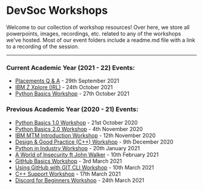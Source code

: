 # DevSoc Workshops
Welcome to our collection of workshop resources! Over here, we store all powerpoints, images, recordings, etc. related to any of the workshops we've hosted. Most of our event folders include a readme.md file with a link to a recording of the session.  

----------------------------------------------------------------------------

### Current Academic Year (2021 - 22) Events:
* [Placements Q & A](https://github.com/NTUDevSoc/Workshops/tree/main/Placements%20101%20QA) - 29th September 2021
* [IBM Z Xplore (IRL)](https://github.com/NTUDevSoc/Workshops/tree/main/IBM%20Z%20Xplore) - 24th October 2021
* [Python Basics Workshop](https://github.com/NTUDevSoc/Workshops/tree/main/Python%20Basics) - 27th October 2021

### Previous Academic Year (2020 - 21) Events:
* [Python Basics 1.0 Workshop](https://github.com/NTUDevSoc/Workshops/tree/main/Archive/2020-21/Python%20Workshop%201) - 21st October 2020
* [Python Basics 2.0 Workshop](https://github.com/NTUDevSoc/Workshops/tree/main/Archive/2020-21/Python%20Workshop%202) - 4th November 2020
* [IBM MTM Introduction Workshop](https://github.com/NTUDevSoc/Workshops/tree/main/Archive/2020-21/MTM%20Workshop) - 12th November 2020
* [Design & Good Practice (C++) Workshop](https://github.com/NTUDevSoc/Workshops/tree/main/Archive/2020-21/C%2B%2B%20Good%20Practice) - 9th December 2020
* [Python in Industry Workshop](https://github.com/NTUDevSoc/Workshops/tree/main/Archive/2020-21/Python%20in%20Industry) - 20th January 2021
* [A World of Insecurity ft John Walker](https://github.com/NTUDevSoc/Workshops/tree/main/Archive/2020-21/World%20Of%20Insecurity) - 10th February 2021
* [GitHub Basics Workshop](https://github.com/NTUDevSoc/Workshops/tree/main/Archive/2020-21/GitHub%20Basics%20Workshop) - 3rd March 2021
* [Using GitHub with GIT CLI Workshop](https://github.com/NTUDevSoc/Workshops/tree/main/Archive/2020-21/GitHub%20Git%20CLI) - 10th March 2021
* [C++ Support Workshop](https://github.com/NTUDevSoc/Workshops/tree/main/Archive/2020-21/C%2B%2B%20Workshop) - 17th March 2021
* [Discord for Beginners Workshop](https://github.com/NTUDevSoc/Workshops/tree/main/Archive/2020-21/Discord%20For%20Beginners) - 24th March 2021
